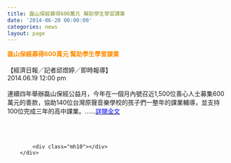 ```yaml
---
title: 磊山保經募得600萬元 幫助學生學習課業
date: '2014-06-20 00:00:00'
categories: news
layout: page
---
```


<div class="text">
			<div>
	<div>
		<span style="color:#ff8c00;"><span style="font-size:14px;"><strong>磊山保經募得600萬元 幫助學生學習課業</strong></span></span></div>
	<div>
		&nbsp;</div>
	<div>
		【經濟日報╱記者邱煜婷╱即時報導】</div>
	<div>
		2014.06.19 12:00 pm</div>
	<div>
		&nbsp;</div>
	<div>
		連續四年舉辦磊山保經公益月，今年在一個月內號召近1,500位善心人士募集600萬元的善款，協助140位台灣原聲音樂學校的孩子們一整年的課業輔導，並支持100位完成三年的高中課業。……<a href="http://udn.com/NEWS/BREAKINGNEWS/BREAKINGNEWS6/8750670.shtml"><span style="color:#0000ff;">詳閱全文</span></a></div>
	<div>
		&nbsp;</div>
	<div>
		&nbsp;</div>
</div>
<div>
	&nbsp;</div>

			<div class="mh10"></div>
		</div>